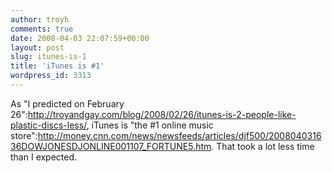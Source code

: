 ```yaml
---
author: troyh
comments: true
date: 2008-04-03 22:07:59+00:00
layout: post
slug: itunes-is-1
title: 'iTunes is #1'
wordpress_id: 3313
---
```


As "I predicted on February 26":http://troyandgay.com/blog/2008/02/26/itunes-is-2-people-like-plastic-discs-less/, iTunes is "the #1 online music store":http://money.cnn.com/news/newsfeeds/articles/djf500/200804031636DOWJONESDJONLINE001107_FORTUNE5.htm. That took a lot less time than I expected.
